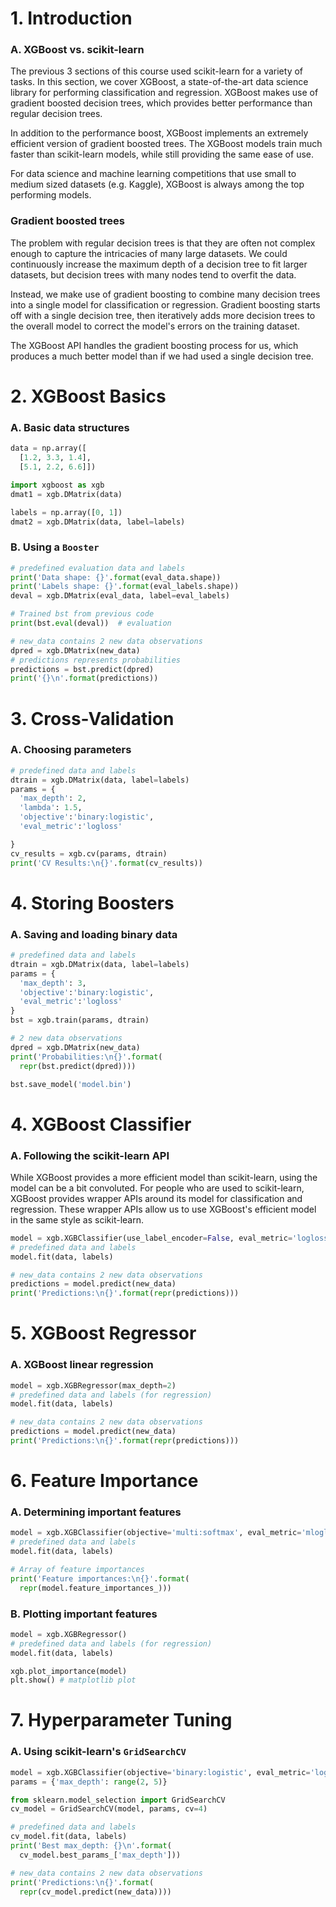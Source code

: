 # 1. Introduction

### A. XGBoost vs. scikit-learn

The previous 3 sections of this course used scikit-learn for a variety of tasks. In this section, we cover XGBoost, a state-of-the-art data science library for performing classification and regression. XGBoost makes use of gradient boosted decision trees, which provides better performance than regular decision trees.

In addition to the performance boost, XGBoost implements an extremely efficient version of gradient boosted trees. The XGBoost models train much faster than scikit-learn models, while still providing the same ease of use.

For data science and machine learning competitions that use small to medium sized datasets (e.g. Kaggle), XGBoost is always among the top performing models.

### Gradient boosted trees

The problem with regular decision trees is that they are often not complex enough to capture the intricacies of many large datasets. We could continuously increase the maximum depth of a decision tree to fit larger datasets, but decision trees with many nodes tend to overfit the data.

Instead, we make use of gradient boosting to combine many decision trees into a single model for classification or regression. Gradient boosting starts off with a single decision tree, then iteratively adds more decision trees to the overall model to correct the model's errors on the training dataset.

The XGBoost API handles the gradient boosting process for us, which produces a much better model than if we had used a single decision tree.

# 2. XGBoost Basics

### A. Basic data structures

```py
data = np.array([
  [1.2, 3.3, 1.4],
  [5.1, 2.2, 6.6]])

import xgboost as xgb
dmat1 = xgb.DMatrix(data)

labels = np.array([0, 1])
dmat2 = xgb.DMatrix(data, label=labels)
```

### B. Using a <code>Booster</code>

```py
# predefined evaluation data and labels
print('Data shape: {}'.format(eval_data.shape))
print('Labels shape: {}'.format(eval_labels.shape))
deval = xgb.DMatrix(eval_data, label=eval_labels)

# Trained bst from previous code
print(bst.eval(deval))  # evaluation

# new_data contains 2 new data observations
dpred = xgb.DMatrix(new_data)
# predictions represents probabilities
predictions = bst.predict(dpred)
print('{}\n'.format(predictions))
```

# 3. Cross-Validation

### A. Choosing parameters

```py
# predefined data and labels
dtrain = xgb.DMatrix(data, label=labels)
params = {
  'max_depth': 2,
  'lambda': 1.5,
  'objective':'binary:logistic',
  'eval_metric':'logloss'

}
cv_results = xgb.cv(params, dtrain)
print('CV Results:\n{}'.format(cv_results))
```

# 4. Storing Boosters

### A. Saving and loading binary data

```py
# predefined data and labels
dtrain = xgb.DMatrix(data, label=labels)
params = {
  'max_depth': 3,
  'objective':'binary:logistic',
  'eval_metric':'logloss'
}
bst = xgb.train(params, dtrain)

# 2 new data observations
dpred = xgb.DMatrix(new_data)
print('Probabilities:\n{}'.format(
  repr(bst.predict(dpred))))

bst.save_model('model.bin')
```

# 4. XGBoost Classifier

### A. Following the scikit-learn API

While XGBoost provides a more efficient model than scikit-learn, using the model can be a bit convoluted. For people who are used to scikit-learn, XGBoost provides wrapper APIs around its model for classification and regression. These wrapper APIs allow us to use XGBoost's efficient model in the same style as scikit-learn.

```py
model = xgb.XGBClassifier(use_label_encoder=False, eval_metric='logloss')
# predefined data and labels
model.fit(data, labels)

# new_data contains 2 new data observations
predictions = model.predict(new_data)
print('Predictions:\n{}'.format(repr(predictions)))
```

# 5. XGBoost Regressor

### A. XGBoost linear regression

```py
model = xgb.XGBRegressor(max_depth=2)
# predefined data and labels (for regression)
model.fit(data, labels)

# new_data contains 2 new data observations
predictions = model.predict(new_data)
print('Predictions:\n{}'.format(repr(predictions)))
```

# 6. Feature Importance

### A. Determining important features

```py
model = xgb.XGBClassifier(objective='multi:softmax', eval_metric='mlogloss', use_label_encoder=False)
# predefined data and labels
model.fit(data, labels)

# Array of feature importances
print('Feature importances:\n{}'.format(
  repr(model.feature_importances_)))
```

### B. Plotting important features

```py
model = xgb.XGBRegressor()
# predefined data and labels (for regression)
model.fit(data, labels)

xgb.plot_importance(model)
plt.show() # matplotlib plot
```

# 7. Hyperparameter Tuning

### A. Using scikit-learn's <code>GridSearchCV</code>

```py
model = xgb.XGBClassifier(objective='binary:logistic', eval_metric='logloss', use_label_encoder=False)
params = {'max_depth': range(2, 5)}

from sklearn.model_selection import GridSearchCV
cv_model = GridSearchCV(model, params, cv=4)

# predefined data and labels
cv_model.fit(data, labels)
print('Best max_depth: {}\n'.format(
  cv_model.best_params_['max_depth']))

# new_data contains 2 new data observations
print('Predictions:\n{}'.format(
  repr(cv_model.predict(new_data))))
```





















